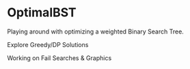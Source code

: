 OptimalBST
==========

Playing around with optimizing a weighted Binary Search Tree.

Explore Greedy/DP Solutions

Working on Fail Searches & Graphics
